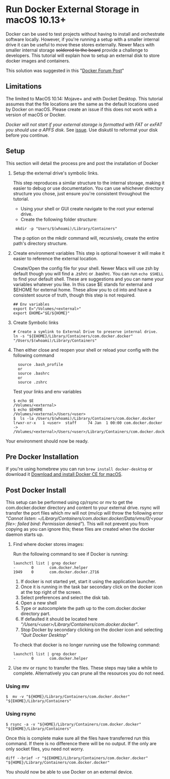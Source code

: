 # Run Docker External Storage in macOS 10.13+
Docker can be used to test projects without having to install and orchestrate software locally. However, if you're running a setup with a smaller internal drive it can be useful to move these stores externally. Newer Macs with smaller internal storage ~~soldered to the board~~ provide a challenge to developers. This tutorial will explain how to setup an external disk to store docker images and containers.

This solution was suggested in this "[Docker Forum Post](https://forums.docker.com/t/change-docker-image-directory-for-mac/18891/8)"

## Limitations 
The limited to MacOS 10.14: Mojave+ and with Docket Desktop. This tutorial assumes that the file locations are the same as the default locations used by Docker on macOS. Please create an issue if this does not work with a version of macOS or Docker.

*Docker will not start if your external storage is formatted with FAT or exFAT you should use a APFS disk.* See [issue](https://github.com/wattry/run-docker-external-storage/issues/8). Use diskutil to reformat your disk before you continue.

## Setup 
This section will detail the process pre and post the installation of Docker

1. Setup the external drive's symbolic links.

    This step reproduces a similar structure to the internal storage, making it easier to debug or use documentation. You can use whichever directory structure you chose, just ensure you're consistent throughout the tutorial.

    * Using your shell or GUI create navigate to the root your external drive.
    * Create the following folder structure: 
    
    ```shell
     mkdir -p "Users/$(whoami)/Library/Containers"
    ```

    The p option on the mkdir command will, recursively, create the entire path's directory structure.

1. Create environment variables
    This step is optional however it will make it easier to reference the external location.

    Create/Open the config file for your shell. Newer Macs will use zsh by default though you will find a .zshrc or .bashrc. You can run `echo $SHELL` to find your default shell. These are suggestions and you can name your variables whatever you like. In this case $E stands for external and $EHOME for external home. These allow you to cd into and have a consistent source of truth, though this step is not required.

    ``` shell
    ## Env variables
    export E="/Volumes/<external>"
    export EHOME="$E/${HOME}"
    ```

1. Create Symbolic links
    ``` shell
    # Create a symlink to External Drive to preserve internal drive.
    ln -s "${EHOME}/Library/Containers/com.docker.docker" "/Users/$(whoami)/Library/Containers"
    ```

 1. Then either close and reopen your shell or reload your config with the following command

    ``` shell
      source .bash_profile
      or
      source .bashrc
      or
      source .zshrc
    ```

    Test your links and env variables
    ```shell
    $ echo $E 
    /Volumes/<external>
    $ echo $EHOME
    /Volumes/<external>/Users/<user>
    $  ls -la /Users/$(whoami)/Library/Containers/com.docker.docker
    lrwxr-xr-x   1 <user>  staff     74 Jan  1 00:00 com.docker.docker -> /Volumes/<external>/Users/<user>/Library/Containers/com.docker.docker
    ```
Your environment should now be ready.

## Pre Docker Installation 
  If you're using homebrew you can run `brew install docker-desktop` or download it [Download and install Docker CE for macOS](https://docs.docker.com/docker-for-mac/install/).

## Post Docker Install

This setup can be performed using cp/rsync or mv to get the com.docker.docker directory and content to your external drive. rsync will transfer the port files which mv will not (mv/cp will throw the following error *"Cannot listen: ~/Library/Containers/com.docker.docker/Data/vms/0/<your file\>: failed bind: Permission denied"*). This will not prevent you from copying as you can ignore this; these files are created when the docker daemon starts up.

1. Find where docker stores images: 

    Run the following command to see if Docker is running:

    ```
    launchctl list | grep docker
    -       0       com.docker.helper
    1949    0       com.docker.docker.2716
    ```

    1. If docker is not started yet, start it using the application launcher.
    1. Once it is running in the task bar secondary click on the docker icon at the top right of the screen.
    1. Select preferences and select the disk tab.
    1. Open a new shell
    1. Type or autocomplete the path up to the com.docker.docker directory part.
    1. If defaulted it should be located here *"/Users/\<user\>/Library/Containers/com.docker.docker"*.
    1. Stop Docker by secondary clicking on the docker icon and selecting *"Quit Docker Desktop"*

    To check that docker is no longer running use the following command: 
    ```
    launchctl list | grep docker
    -       0       com.docker.helper
    ```

2. Use mv or rsync to transfer the files. These steps may take a while to complete. Alternatively you can prune all the resources you do not need.

### Using mv 
```
$  mv -v "${HOME}/Library/Containers/com.docker.docker" "${EHOME}/Library/Containers"
```

### Using rsync 
```
$ rsync -a -v "${HOME}/Library/Containers/com.docker.docker" "${EHOME}/Library/Containers"
```

Once this is complete make sure all the files have transferred run this command. If there is no difference there will be no output. If the only are only socket files, you need not worry.

```
diff --brief -r "${EHOME}/Library/Containers/com.docker.docker" "${HOME}/Library/Containers/com.docker.docker"
```

You should now be able to use Docker on an external device.
